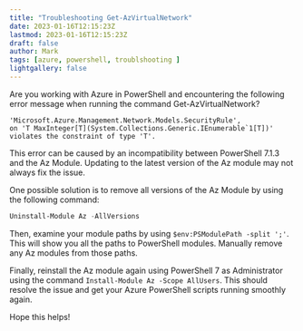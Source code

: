 ```yaml
---
title: "Troubleshooting Get-AzVirtualNetwork"
date: 2023-01-16T12:15:23Z
lastmod: 2023-01-16T12:15:23Z
draft: false
author: Mark
tags: [azure, powershell, troublshooting ]
lightgallery: false
---
```


Are you working with Azure in PowerShell and encountering the following error message when running the command Get-AzVirtualNetwork?

```Get-AzVirtualNetwork: GenericArguments[0], 
'Microsoft.Azure.Management.Network.Models.SecurityRule', 
on 'T MaxInteger[T](System.Collections.Generic.IEnumerable`1[T])' 
violates the constraint of type 'T'.
```

This error can be caused by an incompatibility between PowerShell 7.1.3 and the Az Module. Updating to the latest version of the Az module may not always fix the issue.

One possible solution is to remove all versions of the Az Module by using the following command:

```powershell
Uninstall-Module Az -AllVersions
```

Then, examine your module paths by using `$env:PSModulePath -split ';'`. This will show you all the paths to PowerShell modules. Manually remove any Az modules from those paths.

Finally, reinstall the Az module again using PowerShell 7 as Administrator using the command `Install-Module Az -Scope AllUsers`. This should resolve the issue and get your Azure PowerShell scripts running smoothly again.

Hope this helps!